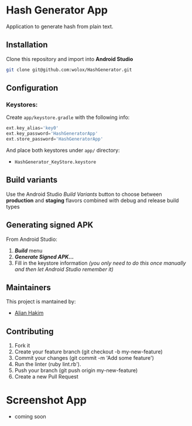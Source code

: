 # Hash Generator App

Application to generate hash from plain text.

## Installation
Clone this repository and import into **Android Studio**
```bash
git clone git@github.com:wolox/HashGenerator.git
```

## Configuration
### Keystores:
Create `app/keystore.gradle` with the following info:
```gradle
ext.key_alias='key0'
ext.key_password='HashGeneratorApp'
ext.store_password='HashGeneratorApp'
```
And place both keystores under `app/` directory:
- `HashGenerator_KeyStore.keystore`

## Build variants
Use the Android Studio *Build Variants* button to choose between **production** and **staging** flavors combined with debug and release build types

## Generating signed APK
From Android Studio:
1. ***Build*** menu
2. ***Generate Signed APK...***
3. Fill in the keystore information *(you only need to do this once manually and then let Android Studio remember it)*

## Maintainers
This project is mantained by:
* [Alian Hakim](http://github.com/alianhakim)


## Contributing

1. Fork it
2. Create your feature branch (git checkout -b my-new-feature)
3. Commit your changes (git commit -m 'Add some feature')
4. Run the linter (ruby lint.rb').
5. Push your branch (git push origin my-new-feature)
6. Create a new Pull Request

# Screenshot App
- coming soon

